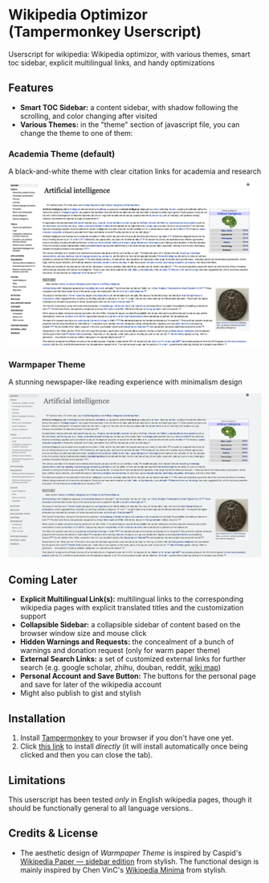 # Wikipedia Optimizor (Tampermonkey Userscript)

Userscript for wikipedia: Wikipedia optimizor, with various themes, smart toc sidebar, explicit multilingual links, and handy optimizations

## Features

* **Smart TOC Sidebar:** a content sidebar, with shadow following the scrolling, and color changing after visited
* **Various Themes:** in the "theme" section of  javascript file, you can change the theme to one of them:

### Academia Theme (default)

A black-and-white theme with clear citation links for academia and research

![](asset/academia-theme-demo.png)

### Warmpaper Theme

A stunning newspaper-like reading experience with minimalism design

![](asset/warmpaper-theme-demo.png)

## Coming Later

*  **Explicit Multilingual Link(s):** multilingual links to the corresponding wikipedia pages with explicit translated titles and the customization support
*  **Collapsible Sidebar:** a collapsible sidebar of content based on the browser window size and mouse click 
*  **Hidden Warnings and Requests:** the concealment of a bunch of warnings and donation request (only for warm paper theme)
*  **External Search Links:** a set of customized external links for further search (e.g. google scholar, zhihu, douban, reddit, [wiki map](https://wikipedia.luk.ke))
*  **Personal Account and Save Button:** The buttons for the personal page and save for later of the wikipedia account
* Might also publish to gist and stylish

## Installation

1. Install [Tampermonkey](http://www.tampermonkey.net/) to your browser if you don't have one yet.
2. Click [this link](https://raw.githubusercontent.com/realliyifei/Userscript-Wikipedia-Optimizor/master/WikipediaOptimizor.user.js) to install *directly* (it will install automatically once being clicked and then you can close the tab).

## Limitations

This userscript has been tested *only* in English wikipedia pages, though it should be functionally general to all language versions.. 

## Credits & License

* The aesthetic design of *Warmpaper Theme* is inspired by Caspid's [Wikipedia Paper — sidebar edition](https://userstyles.org/styles/99183/wikipedia-paper-sidebar-edition) from stylish. The functional design is mainly inspired by Chen VinC's [Wikipedia Minima](https://userstyles.org/styles/166052/wikipedia-minima) from stylish.